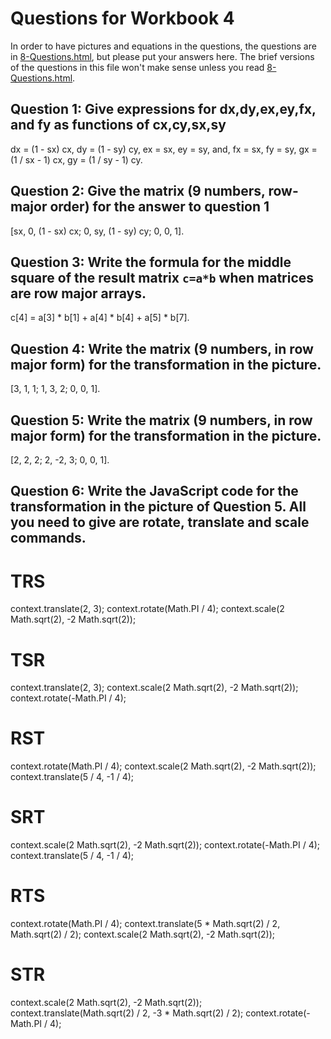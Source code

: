# Questions for Workbook 4

In order to have pictures and equations in the questions, the questions are in [8-Questions.html](8-Questions.html), but please put your answers here. The brief versions of the questions in this file won't make sense unless you read [8-Questions.html](8-Questions.html).

## Question 1: Give expressions for dx,dy,ex,ey,fx, and fy as functions of cx,cy,sx,sy

dx = (1 - sx) cx, 
dy = (1 - sy) cy, 
ex = sx, 
ey = sy, 
and, 
fx = sx, 
fy = sy,
gx = (1 / sx - 1) cx, 
gy = (1 / sy - 1) cy.

## Question 2: Give the matrix (9 numbers, row-major order) for the answer to question 1

[sx, 0, (1 - sx) cx; 0, sy, (1 - sy) cy; 0, 0, 1].

## Question 3: Write the formula for the middle square of the result matrix `c=a*b` when matrices are row major arrays.

c[4] = a[3] * b[1] + a[4] * b[4] + a[5] * b[7].

## Question 4: Write the matrix (9 numbers, in row major form) for the transformation in the picture.

[3, 1, 1; 1, 3, 2; 0, 0, 1].

## Question 5: Write the matrix (9 numbers, in row major form) for the transformation in the picture.

[2, 2, 2; 2, -2, 3; 0, 0, 1].

## Question 6: Write the JavaScript code for the transformation in the picture of Question 5. All you need to give are rotate, translate and scale commands.

# TRS
context.translate(2, 3);
context.rotate(Math.PI / 4);
context.scale(2 Math.sqrt(2), -2 Math.sqrt(2));

# TSR
context.translate(2, 3);
context.scale(2 Math.sqrt(2), -2 Math.sqrt(2));
context.rotate(-Math.PI / 4);

# RST
context.rotate(Math.PI / 4);
context.scale(2 Math.sqrt(2), -2 Math.sqrt(2));
context.translate(5 / 4, -1 / 4);

# SRT
context.scale(2 Math.sqrt(2), -2 Math.sqrt(2));
context.rotate(-Math.PI / 4);
context.translate(5 / 4, -1 / 4);

# RTS
context.rotate(Math.PI / 4);
context.translate(5 * Math.sqrt(2) / 2, Math.sqrt(2) / 2);
context.scale(2 Math.sqrt(2), -2 Math.sqrt(2));

# STR
context.scale(2 Math.sqrt(2), -2 Math.sqrt(2));
context.translate(Math.sqrt(2) / 2, -3 * Math.sqrt(2) / 2);
context.rotate(-Math.PI / 4);



